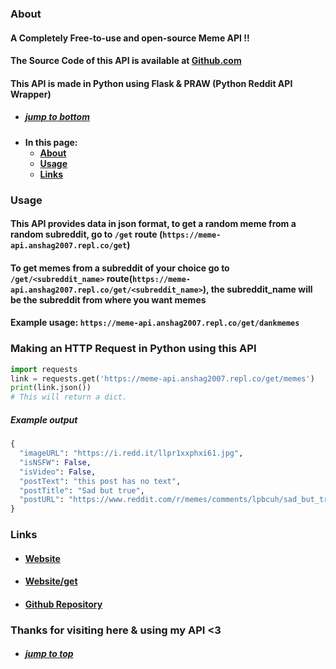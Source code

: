 ﻿### About

#### A Completely Free-to-use and open-source Meme API !!

#### The Source Code of this API is available at [Github.com](https://github.com/AnshAg2007/meme-api)

#### This API is made in Python using Flask & PRAW (Python Reddit API Wrapper)


- ##### [jump to bottom](#jump-to-top)
 + **In this page:**
     - **[About](#about)**
     - **[Usage](#usage)**
     - **[Links](#links)**
      

### Usage

#### This API provides data in json format, to get a random meme from a random subreddit, go to  `/get` route (**`https://meme-api.anshag2007.repl.co/get`**)

#### To get memes from a subreddit of your choice go to `/get/<subreddit_name>` route(**`https://meme-api.anshag2007.repl.co/get/<subreddit_name>`**), the subreddit_name will be the subreddit from where you want memes
#### Example usage: `https://meme-api.anshag2007.repl.co/get/dankmemes` 

### Making an HTTP Request in Python using this API
```py
import requests
link = requests.get('https://meme-api.anshag2007.repl.co/get/memes')
print(link.json())
# This will return a dict.
```
##### Example output 
```py
{
  "imageURL": "https://i.redd.it/llpr1xxphxi61.jpg", 
  "isNSFW": False, 
  "isVideo": False, 
  "postText": "this post has no text", 
  "postTitle": "Sad but true", 
  "postURL": "https://www.reddit.com/r/memes/comments/lpbcuh/sad_but_true/"
}
```

### Links

- ####  [Website](https://meme-api.anshag2007.repl.co)
- #### [Website/get](https://meme-api.anshag2007.repl.co)
- #### [Github Repository](https://github.com/AnshAg2007/meme-api)

### Thanks for visiting here & using my API <3

- #####  [jump to top](#about)

